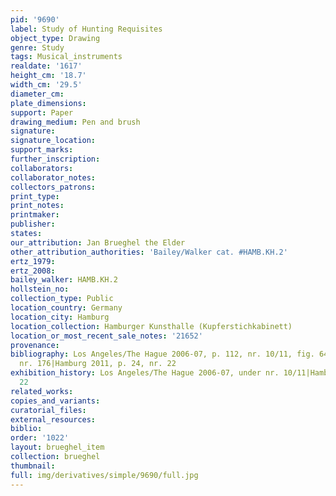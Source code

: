 ```yaml
---
pid: '9690'
label: Study of Hunting Requisites
object_type: Drawing
genre: Study
tags: Musical_instruments
realdate: '1617'
height_cm: '18.7'
width_cm: '29.5'
diameter_cm: 
plate_dimensions: 
support: Paper
drawing_medium: Pen and brush
signature: 
signature_location: 
support_marks: 
further_inscription: 
collaborators: 
collaborator_notes: 
collectors_patrons: 
print_type: 
print_notes: 
printmaker: 
publisher: 
states: 
our_attribution: Jan Brueghel the Elder
other_attribution_authorities: 'Bailey/Walker cat. #HAMB.KH.2'
ertz_1979: 
ertz_2008: 
bailey_walker: HAMB.KH.2
hollstein_no: 
collection_type: Public
location_country: Germany
location_city: Hamburg
location_collection: Hamburger Kunsthalle (Kupferstichkabinett)
location_or_most_recent_sale_notes: '21652'
provenance: 
bibliography: Los Angeles/The Hague 2006-07, p. 112, nr. 10/11, fig. 64|Stefes 2011,
  nr. 176|Hamburg 2011, p. 24, nr. 22
exhibition_history: Los Angeles/The Hague 2006-07, under nr. 10/11|Hamburg 2011, nr.
  22
related_works: 
copies_and_variants: 
curatorial_files: 
external_resources: 
biblio: 
order: '1022'
layout: brueghel_item
collection: brueghel
thumbnail: 
full: img/derivatives/simple/9690/full.jpg
---
```

